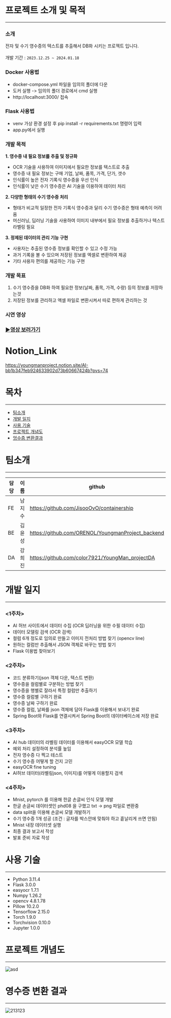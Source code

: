 # 프로젝트 소개 및 목적
---
### 소개
전자 및 수기 영수증의 텍스트를 추출해서 DB화 시키는 프로젝트 입니다. <br/><br/>
개발 기간 : `2023.12.25 ~ 2024.01.18`

### Docker 사용법
- docker-compose.yml 파일을 임의의 폴더에 다운
- 도커 실행 -> 임의의 폴더 경로에서 cmd 실행
- http://localhost:3000/ 접속

### Flask 사용법
- venv 가상 환경 설정 후 pip install -r requirements.txt 명령어 입력
- app.py에서 실행

### 개발 목적
**1. 영수증 내 필요 정보를 추출 및 정규화**
- OCR 기술을 사용하여 이미지에서 필요한 정보를 텍스트로 추출
- 영수증 내 필요 정보는 구매 기업, 날짜, 품목, 가격, 단가, 갯수
- 인식률이 높은 전자 기록식 영수증을 우선 인식
- 인식률이 낮은 수기 영수증은 AI 기술을 이용하여 데이터 처리

**2. 다양한 형태의 수기 영수증 처리** 
- 형태가 비교적 일정한 전자 기록식 영수증과 달리 수기 영수증은 형태 예측이 어려움
- 머신러닝, 딥러닝 기술을 사용하여 이미지 내부에서 필요 정보를 추출하거나 텍스트 라벨링 필요

**3. 정제된 데이터의 관리 기능 구현**
- 사용자는 추출된 영수증 정보를 확인할 수 있고 수정 가능
- 과거 기록을 볼 수 있으며 저장된 정보를 엑셀로 변환하여 제공
- 기타 사용자 편의를 제공하는 기능 구현

### 개발 목표
1. 수기 영수증을 DB화 하여 필요한 정보(날짜, 품목, 가격, 수량) 등의 정보를 저장하는것
2. 저장된 정보를 관리하고 엑셀 파일로 변환시켜서 따로 편하게 관리하는 것

### 시연 영상
### [▶영상 보러가기](https://youtu.be/aQxviNjqf3I)

# Notion_Link
https://youngmanproject.notion.site/AI-bb1b347feb924633902d73b60667424b?pvs=74

# 목차
---
* [팀소개](#팀소개)
* [개발 일지](#개발-일지)
* [사용 기술](#사용-기술)
* [프로젝트 개념도](#프로젝트-개념도)
* [엉수증 변환결과](#영수증-변환-결과)

# 팀소개
---
|담당|이름|github|
|------|---|---|
|FE|남지수|https://github.com/JisooOvO/containership|
|BE|김윤성|https://github.com/ORENOL/YoungmanProject_backend|
|DA|강희진|https://github.com/color7921/YoungMan_projectDA|

# 개발 일지
---
 
### <1주차>
- AI 허브 사이트에서 데이터 수집 (OCR 딥러닝을 위한 수필 데이터 수집)
- 데이터 모델링 검색 (OCR 검색)
- 컬럼 6개 정도로 임의로 만들고 이미지 전처리 방법 찾기 (opencv line)
- 원하는 컬럼만 추출해서 JSON 객체로 바꾸는 방법 찾기
- Flask 이용법 찾아보기

### <2주차>
- 코드 분류하기(json 객체 다운, 텍스트 변환)
- 영수증을 컬럼별로 구분하는 방법 찾기
- 영수증을 행별로 잘라서 특정 컬럼만 추출하기
- 영수증 컬럼별 구하기 완료
- 영수증 날짜 구하기 완료
- 영수증 컬럼, 날짜를 json 객체에 담아 Flask를 이용해서 보내기 완료
- Spring Boot와 Flask를 연결시켜서 Spring Boot의 데이터베이스에 저장 완료

### <3주차>
- AI hub 데이터의 라벨링 데이터를 이용해서 easyOCR 모델 학습
- 예외 처리 설정하여 분석률 높임
- 전자 영수증 다 찍고 테스트
- 수기 영수증 어떻게 할 건지 고민
- easyOCR fine tuning
- AI허브 데이터(라벨링json, 이미지)를 어떻게 이용할지 검색

### <4주차>
- Mnist, pytorch 를 이용해 한글 손글씨 인식 모델 개발
- 한글 손글씨 데이터셋인 phd08 을 구했고 txt → png 파일로 변환중
- data split을 이용해 손글씨 모델 개발하기
- 수기 영수증 1개 성공 (조건 : 글자를 박스안에 맞춰야 하고 흩날리게 쓰면 안됨)
- Mnist 내장 데이터셋 실행
- 최종 결과 보고서 작성
- 발표 준비 자료 작성
  
# 사용 기술
---
- Python 3.11.4
- Flask 3.0.0
- easyocr 1.7.1
- Numpy 1.26.2
- opencv 4.8.1.78
- Pillow 10.2.0
- Tensorflow 2.15.0
- Torch 1.9.0
- Torchvision 0.10.0
- Jupyter 1.0.0

# 프로젝트 개념도
---
![asd](https://github.com/color7921/YoungMan_projectDA/assets/132988693/927a1a52-d6fe-4bf9-83c7-5c6ebbf1758e)

# 영수증 변환 결과
---
![213123](https://github.com/color7921/YoungMan_projectDA/assets/132988693/54063cb1-730b-4c5f-9400-36ef9d15cc40)

